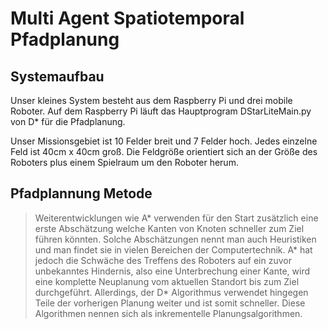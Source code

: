 # Multi Agent Spatiotemporal Pfadplanung


## Systemaufbau

Unser kleines System besteht aus dem Raspberry Pi und drei mobile Roboter. Auf dem Raspberry Pi läuft das Hauptprogram DStarLiteMain.py von D* für die Pfadplanung.

Unser Missionsgebiet ist 10 Felder breit und 7 Felder hoch. Jedes einzelne Feld ist 40cm x 40cm groß. Die Feldgröße orientiert sich an der Größe des Roboters plus einem Spielraum um den Roboter herum.


## Pfadplannung Metode

> Weiterentwicklungen wie A* verwenden für den Start zusätzlich eine erste Abschätzung welche Kanten von Knoten schneller zum Ziel führen könnten. Solche Abschätzungen nennt man auch Heuristiken und man findet sie in vielen Bereichen der Computertechnik. A* hat jedoch die Schwäche des Treffens des Roboters auf ein zuvor unbekanntes Hindernis, also eine Unterbrechung einer Kante, wird eine komplette Neuplanung vom aktuellen Standort bis zum Ziel durchgeführt. Allerdings, der D* Algorithmus verwendet hingegen Teile der vorherigen Planung weiter und ist somit schneller. Diese Algorithmen nennen sich als inkrementelle Planungsalgorithmen.






